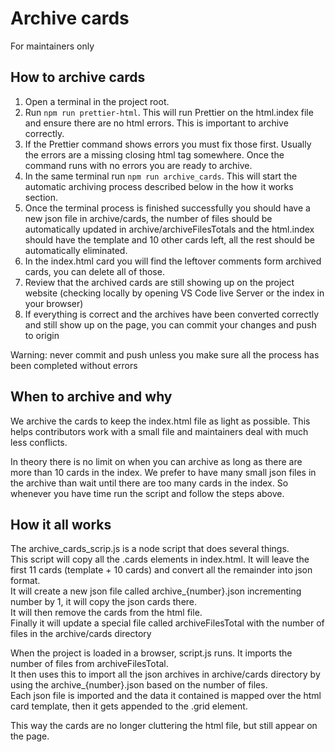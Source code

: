 # Archive cards

For maintainers only

## How to archive cards

1. Open a terminal in the project root.
1. Run `npm run prettier-html`. This will run Prettier on the html.index file and ensure there are no html errors. This is important to archive correctly.
1. If the Prettier command shows errors you must fix those first. Usually the errors are a missing closing html tag somewhere. Once the command runs with no errors you are ready to archive.
1. In the same terminal run `npm run archive_cards`. This will start the automatic archiving process described below in the how it works section.
1. Once the terminal process is finished successfully you should have a new json file in archive/cards, the number of files should be automatically updated in archive/archiveFilesTotals and the html.index should have the template and 10 other cards left, all the rest should be automatically eliminated.
1. In the index.html card you will find the leftover comments form archived cards, you can delete all of those.
1. Review that the archived cards are still showing up on the project website (checking locally by opening VS Code live Server or the index in your browser)
1. If everything is correct and the archives have been converted correctly and still show up on the page, you can commit your changes and push to origin

Warning: never commit and push unless you make sure all the process has been completed without errors

## When to archive and why

We archive the cards to keep the index.html file as light as possible. This helps contributors work with a small file and maintainers deal with much less conflicts.

In theory there is no limit on when you can archive as long as there are more than 10 cards in the index. We prefer to have many small json files in the archive than wait until there are too many cards in the index. So whenever you have time run the script and follow the steps above.

## How it all works

The archive_cards_scrip.js is a node script that does several things.  
This script will copy all the .cards elements in index.html. It will leave the first 11 cards (template + 10 cards) and convert all the remainder into json format.  
It will create a new json file called archive_{number}.json incrementing number by 1, it will copy the json cards there.  
It will then remove the cards from the html file.  
Finally it will update a special file called archiveFilesTotal with the number of files in the archive/cards directory

When the project is loaded in a browser, script.js runs. It imports the number of files from archiveFilesTotal.  
It then uses this to import all the json archives in archive/cards directory by using the archive_{number}.json based on the number of files.  
Each json file is imported and the data it contained is mapped over the html card template, then it gets appended to the .grid element.  

This way the cards are no longer cluttering the html file, but still appear on the page.
